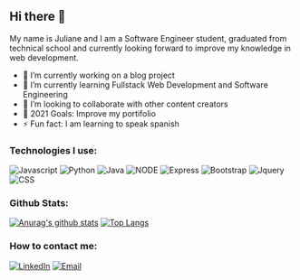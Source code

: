 ## Hi there 👋

My name is Juliane and I am a Software Engineer student, graduated from technical school and currently looking forward to improve my knowledge in web development. 

- 🔭 I’m currently working on a blog project
- 🌱 I’m currently learning Fullstack Web Development and Software Engineering
- 👯 I’m looking to collaborate with other content creators
- 🥅 2021 Goals: Improve my portifolio
- ⚡ Fun fact: I am learning to speak spanish

### Technologies I use:

![Javascript](https://img.shields.io/badge/JavaScript-F7DF1E?style=for-the-badge&logo=javascript&logoColor=black) ![Python](https://img.shields.io/badge/Python-3776AB?style=for-the-badge&logo=python&logoColor=white) ![Java](https://img.shields.io/badge/Java-ED8B00?style=for-the-badge&logo=java&logoColor=white) ![NODE](https://img.shields.io/badge/Node.js-43853D?style=for-the-badge&logo=node.js&logoColor=white) ![Express](	https://img.shields.io/badge/Express.js-404D59?style=for-the-badge) ![Bootstrap](	https://img.shields.io/badge/Bootstrap-563D7C?style=for-the-badge&logo=bootstrap&logoColor=white) ![Jquery](https://img.shields.io/badge/jQuery-0769AD?style=for-the-badge&logo=jquery&logoColor=white) ![CSS](	https://img.shields.io/badge/CSS3-1572B6?style=for-the-badge&logo=css3&logoColor=white)

### Github Stats:

[![Anurag's github stats](https://github-readme-stats.vercel.app/api?username=julianesouza&show_icons=true&theme=buefy)](https://github.com/anuraghazra/github-readme-stats)  [![Top Langs](https://github-readme-stats.vercel.app/api/top-langs/?username=julianesouza)](https://github.com/anuraghazra/github-readme-stats)


### How to contact me:

[![LinkedIn](https://img.shields.io/badge/LinkedIn-0077B5?style=for-the-badge&logo=linkedin&logoColor=white)](https://www.linkedin.com/in/juliane-souza-498029198/) [![Email](https://img.shields.io/badge/Gmail-D14836?style=for-the-badge&logo=gmail&logoColor=white)](https://mail.google.com/mail/u/1/#inbox)
